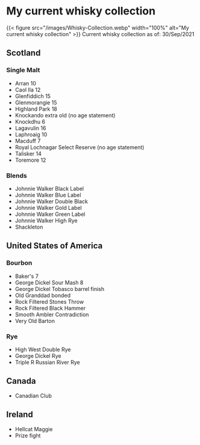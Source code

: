 # My current whisky collection

{{< figure src="/images/Whisky-Collection.webp" width="100%" alt="My current whisky collection" >}}
Current whisky collection as of: 30/Sep/2021

## Scotland
### Single Malt
+ Arran 10
+ Caol Ila 12
+ Glenfiddich 15
+ Glenmorangie	15
+ Highland Park	18
+ Knockando extra old (no age statement)
+ Knockdhu 6
+ Lagavulin 16
+ Laphroaig 10
+ Macduff 7
+ Royal Lochnagar Select Reserve (no age statement)
+ Talisker 14
+ Toremore 12

### Blends
+ Johnnie Walker Black Label
+ Johnnie Walker Blue Label
+ Johnnie Walker Double Black
+ Johnnie Walker Gold Label
+ Johnnie Walker Green Label
+ Johnnie Walker High Rye
+ Shackleton

## United States of America
### Bourbon
+ Baker's 7
+ George Dickel Sour Mash 8
+ George Dickel Tobasco barrel finish
+ Old Granddad bonded
+ Rock Filtered Stones Throw
+ Rock Filtered Black Hammer
+ Smooth Ambler Contradiction
+ Very Old Barton

### Rye
+ High West Double Rye
+ George Dickel Rye
+ Triple R Russian River Rye

## Canada
+ Canadian Club

## Ireland
+ Hellcat Maggie
+ Prize fight


